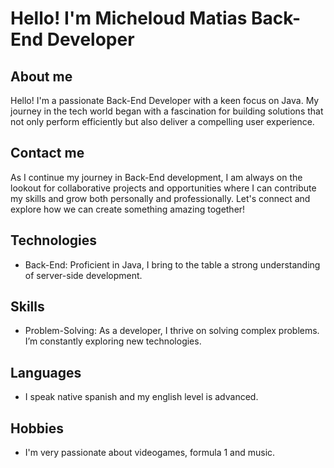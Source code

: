# Hello! I'm Micheloud Matias Back-End Developer
## About me
Hello! I'm a passionate Back-End Developer with a keen focus on Java. My journey in the tech world began with a fascination for building solutions that not only perform efficiently but also deliver a compelling user experience.

## Contact me
As I continue my journey in Back-End development, I am always on the lookout for collaborative projects and opportunities where I can contribute my skills and grow both personally and professionally. Let's connect and explore how we can create something amazing together!

## Technologies
- Back-End: Proficient in Java, I bring to the table a strong understanding of server-side development.

## Skills
- Problem-Solving: As a developer, I thrive on solving complex problems. I’m constantly exploring new technologies.

## Languages
- I speak native spanish and my english level is advanced.

## Hobbies
- I'm very passionate about videogames, formula 1 and music.
